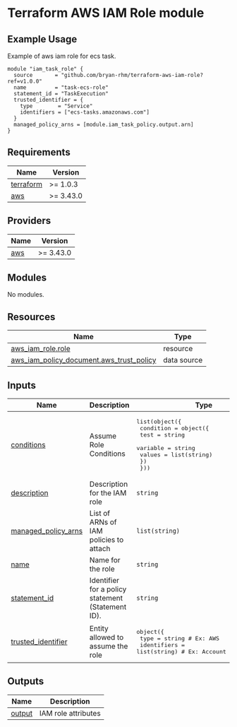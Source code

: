 # Terraform AWS IAM Role module

## Example Usage

Example of aws iam role for ecs task.
```
module "iam_task_role" {
  source       = "github.com/bryan-rhm/terraform-aws-iam-role?ref=v1.0.0"
  name         = "task-ecs-role"
  statement_id = "TaskExecution"
  trusted_identifier = {
    type        = "Service"
    identifiers = ["ecs-tasks.amazonaws.com"]
  }
  managed_policy_arns = [module.iam_task_policy.output.arn]
}
```

## Requirements

| Name | Version |
|------|---------|
| <a name="requirement_terraform"></a> [terraform](#requirement\_terraform) | >= 1.0.3 |
| <a name="requirement_aws"></a> [aws](#requirement\_aws) | >= 3.43.0 |

## Providers

| Name | Version |
|------|---------|
| <a name="provider_aws"></a> [aws](#provider\_aws) | >= 3.43.0 |

## Modules

No modules.

## Resources

| Name | Type |
|------|------|
| [aws_iam_role.role](https://registry.terraform.io/providers/hashicorp/aws/latest/docs/resources/iam_role) | resource |
| [aws_iam_policy_document.aws_trust_policy](https://registry.terraform.io/providers/hashicorp/aws/latest/docs/data-sources/iam_policy_document) | data source |

## Inputs

| Name | Description | Type | Default | Required |
|------|-------------|------|---------|:--------:|
| <a name="input_conditions"></a> [conditions](#input\_conditions) | Assume Role Conditions | <pre>list(object({<br>    condition = object({<br>      test     = string<br>      variable = string<br>      values   = list(string)<br>    })<br>  }))</pre> | `[]` | no |
| <a name="input_description"></a> [description](#input\_description) | Description for the IAM role | `string` | `"Created by terraform"` | no |
| <a name="input_managed_policy_arns"></a> [managed\_policy\_arns](#input\_managed\_policy\_arns) | List of ARNs of IAM policies to attach | `list(string)` | `null` | no |
| <a name="input_name"></a> [name](#input\_name) | Name for the role | `string` | n/a | yes |
| <a name="input_statement_id"></a> [statement\_id](#input\_statement\_id) | Identifier for a policy statement (Statement ID). | `string` | `null` | no |
| <a name="input_trusted_identifier"></a> [trusted\_identifier](#input\_trusted\_identifier) | Entity allowed to assume the role | <pre>object({<br>    type        = string       # Ex: AWS<br>    identifiers = list(string) # Ex: Account id (1234424) | AWS service  ec2.amazonaws.com<br>  })</pre> | n/a | yes |

## Outputs

| Name | Description |
|------|-------------|
| <a name="output_output"></a> [output](#output\_output) | IAM role attributes |
